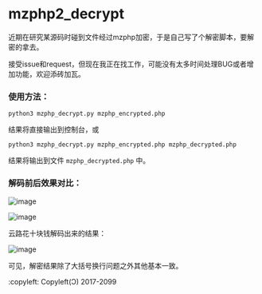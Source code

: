 # mzphp2_decrypt

近期在研究某源码时碰到文件经过mzphp加密，于是自己写了个解密脚本，要解密的拿去。

接受issue和request，但现在我正在找工作，可能没有太多时间处理BUG或者增加功能，欢迎添砖加瓦。

### 使用方法：

`python3 mzphp_decrypt.py mzphp_encrypted.php` 

结果将直接输出到控制台，或

`python3 mzphp_decrypt.py mzphp_encrypted.php mzphp_decrypted.php` 

结果将输出到文件 `mzphp_decrypted.php` 中。



### 解码前后效果对比：

![image](https://user-images.githubusercontent.com/15062548/31435093-05b3012a-aeb1-11e7-84e0-f0a75db0de00.png)

![image](https://user-images.githubusercontent.com/15062548/31444674-744842b2-aecf-11e7-816b-13c87afac4e6.png)



云路花十块钱解码出来的结果：

![image](https://user-images.githubusercontent.com/15062548/31435103-16f23e92-aeb1-11e7-88f4-524ef23d9907.png)

可见，解密结果除了大括号换行问题之外其他基本一致。




​:copyleft: Copyleft(Ɔ) 2017-2099